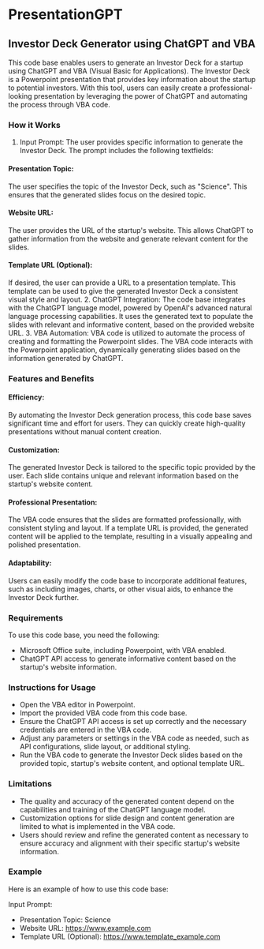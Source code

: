 # PresentationGPT
## Investor Deck Generator using ChatGPT and VBA
This code base enables users to generate an Investor Deck for a startup using ChatGPT and VBA (Visual Basic for Applications). The Investor Deck is a Powerpoint presentation that provides key information about the startup to potential investors. With this tool, users can easily create a professional-looking presentation by leveraging the power of ChatGPT and automating the process through VBA code.

### How it Works
1. Input Prompt: The user provides specific information to generate the Investor Deck. The prompt includes the following textfields:
#### Presentation Topic: 
The user specifies the topic of the Investor Deck, such as "Science". This ensures that the generated slides focus on the desired topic.
#### Website URL: 
The user provides the URL of the startup's website. This allows ChatGPT to gather information from the website and generate relevant content for the slides.
#### Template URL (Optional): 
If desired, the user can provide a URL to a presentation template. This template can be used to give the generated Investor Deck a consistent visual style and layout.
2. ChatGPT Integration: The code base integrates with the ChatGPT language model, powered by OpenAI's advanced natural language processing capabilities. It uses the generated text to populate the slides with relevant and informative content, based on the provided website URL.
3. VBA Automation: VBA code is utilized to automate the process of creating and formatting the Powerpoint slides. The VBA code interacts with the Powerpoint application, dynamically generating slides based on the information generated by ChatGPT.
### Features and Benefits
#### Efficiency: 
By automating the Investor Deck generation process, this code base saves significant time and effort for users. They can quickly create high-quality presentations without manual content creation.
#### Customization: 
The generated Investor Deck is tailored to the specific topic provided by the user. Each slide contains unique and relevant information based on the startup's website content.
#### Professional Presentation: 
The VBA code ensures that the slides are formatted professionally, with consistent styling and layout. If a template URL is provided, the generated content will be applied to the template, resulting in a visually appealing and polished presentation.
#### Adaptability: 
Users can easily modify the code base to incorporate additional features, such as including images, charts, or other visual aids, to enhance the Investor Deck further.

### Requirements
To use this code base, you need the following:
- Microsoft Office suite, including Powerpoint, with VBA enabled.
- ChatGPT API access to generate informative content based on the startup's website information.
### Instructions for Usage
- Open the VBA editor in Powerpoint.
- Import the provided VBA code from this code base.
- Ensure the ChatGPT API access is set up correctly and the necessary credentials are entered in the VBA code.
- Adjust any parameters or settings in the VBA code as needed, such as API configurations, slide layout, or additional styling.
- Run the VBA code to generate the Investor Deck slides based on the provided topic, startup's website content, and optional template URL.
### Limitations
- The quality and accuracy of the generated content depend on the capabilities and training of the ChatGPT language model.
- Customization options for slide design and content generation are limited to what is implemented in the VBA code.
- Users should review and refine the generated content as necessary to ensure accuracy and alignment with their specific startup's website information.
### Example
Here is an example of how to use this code base:

Input Prompt:

- Presentation Topic: Science
- Website URL: https://www.example.com
- Template URL (Optional): https://www.template_example.com
